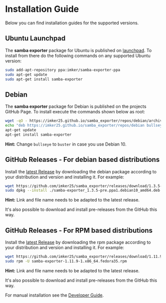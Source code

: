 # Installation Guide

Below you can find installation guides for the supported versions.

## Ubuntu Launchpad

The **samba exporter** package for Ubuntu is published on [launchpad](https://launchpad.net/~imker/+archive/ubuntu/samba-exporter-ppa). To install from there do the following commands on any supported Ubuntu version:

```sh
sudo add-apt-repository ppa:imker/samba-exporter-ppa
sudo apt-get update
sudo apt-get install samba-exporter
```

## Debian

The **samba exporter** package for Debian is published on the projects GitHub Page. To install execute the commands shown below as root:

```bash
wget -qO - https://imker25.github.io/samba_exporter/repos/debian/archive.key | sudo apt-key add -
echo "deb https://imker25.github.io/samba_exporter/repos/debian bullseye main" > /etc/apt/sources.list.d/samba-exporter.list
apt-get update
apt-get install samba-exporter
```

**Hint:** Change `bullseye` to `buster` in case you use Debian 10.

## GitHub Releases - For debian based distributions

Install the [latest Release](https://github.com/imker25/samba_exporter/releases/latest) by downloading the debian package according to your distribution and version and installing it. For example:

```sh
wget https://github.com/imker25/samba_exporter/releases/download/1.3.5-pre/samba-exporter_1.3.5-pre.ppa1.debian10_amd64.deb
sudo dpkg --install ./samba-exporter_1.3.5-pre.ppa1.debian10_amd64.deb
```

**Hint:** Link and file name needs to be adapted to the latest release.

It's also possible to download and install pre-releases from the GitHub this way.


## GitHub Releases - For RPM based distributions

Install the [latest Release](https://github.com/imker25/samba_exporter/releases/latest) by downloading the rpm package according to your distribution and version and installing it. For example:

```sh
wget https://github.com/imker25/samba_exporter/releases/download/1.11.9-pre/samba-exporter-1.11.9-1.x86_64.fedora35.rpm
sudo rpm -U samba-exporter-1.11.9-1.x86_64.fedora35.rpm 
```

**Hint:** Link and file name needs to be adapted to the latest release.

It's also possible to download and install pre-releases from the GitHub this way.

For manual installation see the [Developer Guide](../DeveloperDocs/Compile.md).